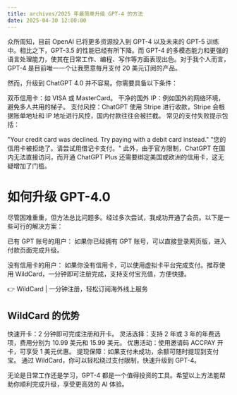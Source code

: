 ```yaml
---
title: archives/2025 年最简单升级 GPT-4 的方法
date: 2025-04-30 12:00:00
---
```

众所周知，目前 OpenAI 已将更多资源投入到 GPT-4 以及未来的 GPT-5 训练中。相比之下，GPT-3.5 的性能已经有所下降。而 GPT-4 的多模态能力和更强的语言处理能力，使其在日常工作、编程、写作等方面表现出色。对于我个人而言，GPT-4 是目前唯一一个让我愿意每月支付 20 美元订阅的产品。

然而，升级到 ChatGPT 4.0 并不容易。你需要具备以下条件：

双币信用卡：如 VISA 或 MasterCard。
干净的国外 IP：例如国外的网络环境，避免多人共用的梯子。
支付风控：ChatGPT 使用 Stripe 进行收款，Stripe 会根据账单地址和 IP 地址进行风控，国内付款往往会被拦截。
常见的支付失败提示包括：

"Your credit card was declined. Try paying with a debit card instead."
"您的信用卡被拒绝了。请尝试用借记卡支付。"
此外，由于官方限制，ChatGPT 在国内无法直接访问，而开通 ChatGPT Plus 还需要绑定美国或欧洲的信用卡，这无疑增加了门槛。

# 如何升级 GPT-4.0
尽管困难重重，但方法总比问题多。经过多次尝试，我成功开通了会员。以下是一些可行的解决方案：

已有 GPT 账号的用户：
如果你已经拥有 GPT 账号，可以直接登录网页版，进入付款页面完成升级。

没有信用卡的用户：
如果你没有信用卡，可以使用虚拟卡平台完成支付。推荐使用 WildCard，一分钟即可注册完成，支持支付宝充值，方便快捷。

👉 WildCard | 一分钟注册，轻松订阅海外线上服务

## WildCard 的优势
快速开卡：2 分钟即可完成注册和开卡。
灵活选择：支持 2 年或 3 年的年费选项，费用分别为 10.99 美元和 15.99 美元。
优惠活动：使用邀请码 ACCPAY 开卡，可享受 1 美元优惠。
提现保障：如果支付未成功，余额可随时提现到支付宝。
通过 WildCard，你可以轻松绕过支付限制，快速升级到 GPT-4。

无论是日常工作还是学习，GPT-4 都是一个值得投资的工具。希望以上方法能帮助你顺利完成升级，享受更高效的 AI 体验。